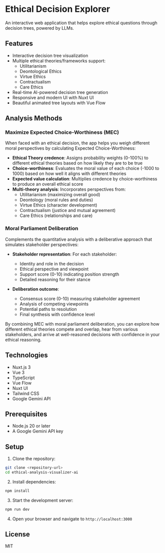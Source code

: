 # Ethical Decision Explorer

An interactive web application that helps explore ethical questions through decision trees, powered by LLMs.

## Features

- Interactive decision tree visualization
- Multiple ethical theories/frameworks support:
  - Utilitarianism
  - Deontological Ethics
  - Virtue Ethics
  - Contractualism
  - Care Ethics
- Real-time AI-powered decision tree generation
- Responsive and modern UI with Nuxt UI
- Beautiful animated tree layouts with Vue Flow

## Analysis Methods

### Maximize Expected Choice-Worthiness (MEC)

When faced with an ethical decision, the app helps you weigh different moral perspectives by calculating Expected Choice-Worthiness:

- **Ethical Theory credence**: Assigns probability weights (0-100%) to different ethical theories based on how likely they are to be true
- **Choice-worthiness**: Evaluates the moral value of each choice (-1000 to 1000) based on how well it aligns with different theories
- **Expected value calculation**: Multiplies credence by choice-worthiness to produce an overall ethical score
- **Multi-theory analysis**: Incorporates perspectives from:
  - Utilitarianism (maximizing overall good)
  - Deontology (moral rules and duties)
  - Virtue Ethics (character development)
  - Contractualism (justice and mutual agreement)
  - Care Ethics (relationships and care)

### Moral Parliament Deliberation

Complements the quantitative analysis with a deliberative approach that simulates stakeholder perspectives:

- **Stakeholder representation**: For each stakeholder:

  - Identity and role in the decision
  - Ethical perspective and viewpoint
  - Support score (0-10) indicating position strength
  - Detailed reasoning for their stance

- **Deliberation outcome**:
  - Consensus score (0-10) measuring stakeholder agreement
  - Analysis of competing viewpoints
  - Potential paths to resolution
  - Final synthesis with confidence level

By combining MEC with moral parliament deliberation, you can explore how different ethical theories compete and overlap, hear from various stakeholders, and arrive at well-reasoned decisions with confidence in your ethical reasoning.

## Technologies

- Nuxt.js 3
- Vue 3
- TypeScript
- Vue Flow
- Nuxt UI
- Tailwind CSS
- Google Gemini API

## Prerequisites

- Node.js 20 or later
- A Google Gemini API key

## Setup

1. Clone the repository:

```bash
git clone <repository-url>
cd ethical-analysis-visualizer-ai
```

2. Install dependencies:

```bash
npm install
```

3. Start the development server:

```bash
npm run dev
```

4. Open your browser and navigate to `http://localhost:3000`

## License

MIT
